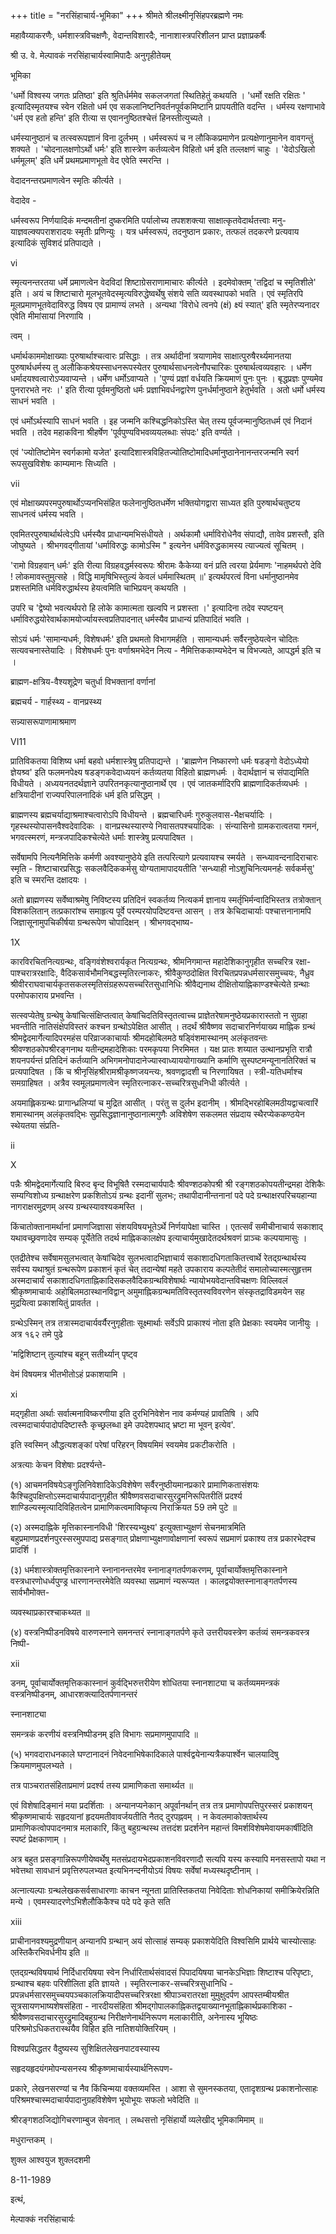+++
title = "नरसिंहाचार्य-भूमिका"
+++
श्रीमते श्रीलक्ष्मीनृसिंहपरब्रह्मणे नमः 

महावैय्याकरणैः, धर्मशास्त्रविचक्षणैः, वेदान्तविशारदैः, नानाशास्त्रपरिशीलन प्राप्त प्रज्ञाप्रकर्षैः 

श्री उ. वे. मेल्पावकं नरसिंहाचार्यस्वामिपादैः अनुगृहीतेयम् 

भूमिका 

'धर्मो विश्वस्य जगतः प्रतिष्ठा' इति श्रुतिर्धर्ममेव सकलजगतां स्थितिहेतुं कथयति । 'धर्मो रक्षति रक्षितः ' इत्यादिस्मृतयश्च स्वेन रक्षितो धर्म एव सकलानिष्टनिवर्तनपूर्वकमिष्टानि प्रापयतीति वदन्ति । धर्मस्य रक्षणाभावे 'धर्म एव हतो हन्ति' इति रीत्या स एवाननुष्ठितश्चेत्तं हिनस्तीत्युच्यते । 

धर्मस्यानुष्ठानं च तत्स्वरूपज्ञानं विना दुर्लभम् । धर्मस्वरूपं च न लौकिकप्रमाणेन प्रत्यक्षेणानुमानेन वावगन्तुं शक्यते । 'चोदनालक्षणोऽर्थो धर्मः' इति शास्त्रेण कर्तव्यत्वेन विहितो धर्म इति तल्लक्षणं चाहुः । 'वेदोऽखिलो धर्ममूलम्' इति धर्मे प्रथमप्रमाणभूतो वेद एवेति स्मरन्ति । 

वेदादनन्तरप्रमाणत्वेन स्मृतिः कीर्त्यते । 

वेदादेव - 

धर्मस्वरूप निर्णयादिकं मन्दमतीनां दुष्करमिति पर्यालोच्य तपशशक्त्या साक्षात्कृतवेदार्थतत्त्वाः मनु-याज्ञवल्क्यपराशरादयः स्मृतीः प्रणिन्युः । यत्र धर्मस्वरूपं, तदनुष्ठान प्रकारः, तत्फलं तदकरणे प्रत्यवाय इत्यादिकं सुविशदं प्रतिपाद्यते । 

vi 

स्मृत्यनन्तरतया धर्मे प्रमाणत्वेन वेदविदां शिष्टाग्रेसराणामाचारः कीर्त्यते । इदमेवोक्तम् 'तद्विदां च स्मृतिशीले' इति । अयं च शिष्टाचारो मूलभूतवेदस्मृत्यविरुद्धेष्वर्थेषु संशये सति व्यवस्थापको भवति । एवं स्मृतिरपि मूलप्रमाणभूतवेदाविरुद्ध विषय एव प्रामाण्यं लभते । अन्यथा 'विरोधे त्वनपे (क्षं) क्ष्यं स्यात्' इति स्मृतेरप्यनादर एवेति मीमांसायां निरणायि । 

त्वम् । 

धर्मार्थकाममोक्षाख्याः पुरुषार्थाश्चत्वारः प्रसिद्धाः । तत्र अर्थादीनां त्रयाणामेव साक्षात्पुरुषैरर्थ्यमानतया पुरुषार्थधर्मस्य तु अलौकिकश्रेयस्साधनरूपस्येतर पुरुषार्थसाधनत्वेनौपचारिकः पुरुषार्थत्वव्यवहारः । धर्मेण धर्मादयश्वत्वारोऽप्यवाप्यन्ते । धर्मेण धर्मोऽवाप्यते । 'पुण्यं प्रज्ञां वर्धयति क्रियमाणं पुनः पुनः । बृद्धप्रज्ञः पुण्यमेव पुनरारभते नरः ।' इति रीत्या पूर्वमनुष्ठितो धर्मः प्रज्ञाभिवर्धनद्वारेण पुनर्धर्मानुष्ठाने हेतुर्भवति । अतो धर्मो धर्मस्य साधनं भवति । 

एवं धर्मोऽर्थस्यापि साधनं भवति । इह जन्मनि कश्चिद्धनिकोऽस्ति चेत् तस्य पूर्वजन्मानुष्ठितधर्म एवं निदानं भवति । तदेव महाकविना श्रीहर्षेण 'पूर्वपुण्यविभवव्ययलब्धाः संपदः' इति वर्ण्यते । 

एवं 'ज्योतिष्टोमेन स्वर्गकामो यजेत' इत्यादिशास्त्रविहितज्योतिष्टोमादिधर्मानुष्ठानेनानन्तरजन्मनि स्वर्ग रूपसुखविशेषः काम्यमानः सिध्यति । 

vii 

एवं मोक्षाख्यपरमपुरुषार्थोऽप्यनभिसंहित फलेनानुष्ठितधर्मेण भक्तियोगद्वारा साध्यत इति पुरुषार्थचतुष्टय साधनत्वं धर्मस्य भवति । 

एवमितरपुरुषार्थार्थत्वेऽपि धर्मस्यैव प्राधान्यमभिसंधीयते । अर्थकामौ धर्माविरोधेनैव संपाद्यौ, तावेव प्रशस्तौ, इति जोघुष्यते । श्रीभगवद्गीतायां 'धर्माविरुद्धः कामोऽस्मि " इत्यनेन धर्मविरुद्धकामस्य त्याज्यत्वं सूचितम् । 

'रामो विग्रहवान् धर्मः' इति रीत्या विग्रहवद्धर्मस्वरूपः श्रीरामः कैकेय्या वनं प्रति त्वरया प्रेर्यमाणः 'नाहमर्थपरो देवि ! लोकमावस्तुमुत्सहे । विद्धि मामृषिभिस्तुल्यं केवलं धर्ममास्थितम् ॥' इत्यर्थपरत्वं विना धर्मानुष्ठानमेव प्रशस्तमिति धर्मविरुद्धार्थस्य हेयत्वमिति चाभिप्रयन् कथयति । 

उपरि च 'द्वेष्यो भवत्यर्थपरो हि लोके कामात्मता खल्वपि न प्रशस्ता ।' इत्यादिना तदेव स्पष्टयन् धर्माविरुद्धयोरेवार्थकामयोर्ज्यायस्त्वप्रतिपादनात् धर्मस्यैव प्राधान्यं प्रतिपादितं भवति । 

सोऽयं धर्मः 'सामान्यधर्मः, विशेषधर्मः' इति प्रथमतो विभागमर्हति । सामान्यधर्मः सर्वैरनुष्ठेयत्वेन चोदितः सत्यवचनास्तेयादिः । विशेषधर्मः पुनः वर्णाश्रमभेदेन नित्य - नैमित्तिककाम्यभेदेन च विभज्यते, आपद्धर्म इति च । 

ब्राह्मण-क्षत्रिय-वैश्यशूद्रेण चतुर्धा विभक्तानां वर्णानां 

ब्रह्मचर्य - गार्हस्थ्य - वानप्रस्थ्य 


सन्न्यासरूपाणामाश्रमाण 

VI11 

प्रातिविकतया विशिष्य धर्मा बहवो धर्मशास्त्रेषु प्रतिपाद्यन्ते । 'ब्राह्मणेन निष्कारणो धर्मः षडङ्गो वेदोऽध्येयो ज्ञेयश्र्व' इति फलमनपेक्ष्य षडङ्गकवेदाध्ययनं कर्तव्यतया विहितो ब्राह्मणधर्मः । वेदार्थज्ञानं च संपाद्यमिति विधीयते । अध्ययनतदर्थज्ञाने उपरितनकृत्यानुष्ठानार्थे एव । एवं जातकर्मादिरपि ब्राह्मणादिकर्तव्यधर्मः । क्षत्रियादीनां राज्यपरिपालनादिकं धर्म इति प्रसिद्धम् । 

ब्राह्मणस्य ब्रह्मचर्याद्याश्रमाश्चत्वारोऽपि विधीयन्ते । ब्रह्मचारिधर्मः गुरुकुलवास-भैक्षचर्यादिः । गृहस्थस्योपासनवैश्वदेवादिकः । वानप्रस्थस्यारण्ये निवासतपश्चर्यादिकः । संन्यासिनो ग्रामकरात्वतया गमनं, भगवत्स्मरणं, मन्त्रजपादिकश्चेत्येते धर्माः शास्त्रेषु प्रत्यपादिषत । 

सर्वेषामपि नित्यनैमित्तिके कर्मणी अवश्यानुष्ठेये इति तत्परित्यागे प्रत्यवायश्च स्मर्यते । सन्ध्यावन्दनादिराचारः स्मृति - शिष्टाचारप्रसिद्धः सकलवैदिककर्मसु योग्यतामापादयतीति 'सन्ध्याही नोऽशुचिनित्यमनर्हः सर्वकर्मसु' इति च स्मरन्ति दक्षादयः । 

अतो ब्राह्मणस्य सर्वेष्वाश्रमेषु निविष्टस्य प्रतिदिनं स्वकर्तव्य नित्यकर्म ज्ञानाय स्मर्तृभिर्मन्वादिभिस्तत्र तत्रोक्तान् विशकलितान् तत्प्रकारांश्च समाहृत्य पूर्वे परम्परयोपदिष्टवन्त आसन् । तत्र केचिदाचार्याः पश्चात्तनानामपि जिज्ञासूनामुपचिकीर्षया ग्रन्थरूपेण चोपादिक्षन् । श्रीभगवद्भाष्य- 

1X 

कारविरचितनित्यग्रन्थः, वङ्गिवंशेश्वरार्यकृत नित्यग्रन्थः, श्रीमनिगमान्त महादेशिकानुगृहीत सच्चरित्र रक्षा-पाश्चरात्ररक्षादिः, वैदिकसार्वभौमनिबद्धस्मृतिरत्नाकरः, श्रीवैकुण्ठदोक्षित विरचितप्रपन्नधर्मसारसमुच्चयः, नैध्रुव श्रीवीरराघवाचार्यकृतसकलस्मृतिसंग्रहरूपसच्चरितसुधानिधिः श्रीवैद्यनाथ दीक्षितोयाह्निकाण्डश्चेत्येते ग्रन्थाः परमोपकाराय प्रभवन्ति । 

सत्स्वप्येतेषु ग्रन्थेषु केषांचित्संक्षिप्तत्वात् केषांचिदतिविस्तृतत्वाच्च प्राज्ञेतरेषामनुष्ठेयप्रकारास्ततो न सुग्रहा भवन्तीति नातिसंक्षेपविस्तरं कश्चन ग्रन्थोऽपेक्षित आसीत् । तदर्थं श्रीवैष्णव सदाचारनिर्णयाख्य माह्निक ग्रन्थं श्रीमद्वेदमार्गेत्यादिपरमहंस परिव्राजकाचार्याः श्रीमदहोबिलमठे षड्विंशमास्थानम् अलंकृतवन्तः श्रीवण्शठकोपश्रीरङ्गनाथ यतीन्द्रमहादेशिकाः परमकृपया निरमिमत । यक्ष प्रातः शय्यात उत्थानप्रभृति रात्रौ शयनपर्यन्तं प्रतिदिनं कर्तव्यानि अभिगमनोपादानेज्यास्वाध्याययोगाख्यानि कर्माणि सुस्पष्टमन्यूनानतिरिक्तं च प्रत्यपादिषत । किं च श्रीनृसिंहश्रीरामश्रीकृष्णजयन्त्यः, श्रवणद्वादशी च निरणायिषत । स्त्री-यतिधर्माश्च समग्राहिषत । अत्रैव स्वमूलप्रमाणत्वेन स्मृतिरत्नाकर-सच्चरित्रसुधनिधी कीर्त्यते । 

अयमाह्लिकग्रन्थः प्रागान्ध्रलिप्यां च मुद्रित आसीत् । परंतु स दुर्लभ इदानीम् । श्रीमद्भिरहोबिलमठीयद्वाचत्वारिं शमास्थानम् अलंकृतवद्भिः सुप्रसिद्धज्ञानानुष्ठानात्मगुणैः अविशेषेण सकलमत संप्रदाय स्थैरप्येककण्ठयेन स्थेयतया संप्रति- 

ii 

X 

पन्नैः श्रीमद्वेदमार्गेत्यादि बिरुद बृन्द विभूषितै रस्मदाचार्यपादैः श्रीवण्शठकोपश्री श्री रङ्गशठकोपयतीन्द्रमहा देशिकैः सम्यग्विशोध्य ग्रन्थाक्षरेण प्रकशितोऽयं ग्रन्थः इदानीं सुलभः; तथापीदानीन्तनानां पदे पदे ग्रन्थाक्षरपरिचयहान्या नागराक्षरमुद्रणम् अस्य ग्रन्थस्यावश्यकमस्ति । 

किंचातोक्तानामर्थानां प्रमाणजिज्ञासा संशयविषयभूतेऽर्थे निर्णयापेक्षा चास्ति । एतत्सर्वं समीचीनाचार्य सकाशाद् यथावच्छ्रवणादेव सम्यक् पूर्येतेति तदर्थ माह्निककालक्षेप इत्याचार्यमुखादेतदर्थश्रवणं प्राञ्चः कल्पयामासुः । 

एतद्रीतेश्च सर्वेषामसुलभत्वात् केषांचिदेव सुलभत्वादभिज्ञाचार्य सकाशादधिगताकितत्त्वार्थे रेतद्ग्रन्थार्थस्य सर्वस्य यथाश्रुतं ग्रन्थरूपेण प्रकाशनं कृतं चेत् तदान्येषां महते उपकाराय कल्पतेतीदं समालोच्यास्मत्सुहृत्तम अस्मदाचार्यं सकाशादधिगताह्निकादिसकलवैदिकग्रन्थविशेषार्थः न्यायोभयवेदान्तविचक्षणः विल्लिवलं श्रीकृष्णमाचार्यः अहोबिलमठास्थानविद्वान् अमुमाह्निकग्रन्थमतिविस्तृतस्वविवरणेन संस्कृतद्राविडमयेन सह मुद्रयित्वा प्रकाशयितुं प्रावर्तत । 

ग्रन्थेऽस्मिन् तत्र तत्रास्मदाचार्यवर्यैरनुगृहीताः सूक्ष्मार्थाः सर्वेऽपि प्राकाश्यं नोता इति प्रेक्षकाः स्वयमेव जानीयुः । अत्र १६२ तमे पुढे 

'मद्विशिष्टान् तुल्यांश्च बहून् सतीर्थ्यान् पृष्ट्व 

वेमं विषयमत्र भीतभीतोऽहं प्रकाशयामि । 

xi 

मद्गृहीता अर्थाः सर्वात्मनाविष्करणीया इति दुरभिनिवेशेन नाव कर्मण्यहं प्रावतिषि । अपि त्वस्मदाचार्यपादोपदिष्टास्तैः कृच्छ्रलब्धा इमे उपदेशपथाद् भ्रष्टा मा भूवन् इत्येव'. 


इति स्वस्मिन् औद्धत्यशङ्कां परेषां परिहरन् विषयमिमं स्वयमेव प्रकटीकरोति । 

अत्रत्याः केचन विशेषाः प्रदर्श्यन्ते- 

(१) आचमनविषयेऽङ्गुलिनिवेशादिकेऽविशेषेण सर्वैरनुष्ठीयमानप्रकारे प्रामाणिकतासंशयः कैश्चिदुपक्षिप्तोऽस्मदाचार्यपादानुगृहीत श्रीवैष्णवसदाचारसुरद्रुमनिरूपितरीतिं प्रदर्श्य शाण्डिल्यस्मृत्यादिविहितत्वेन प्रामाणिकत्वमाविष्कृत्य निराक्रियत 59 तमे पुटे ॥ 

(२) अस्मदाह्निके मृत्तिकास्नानविधी 'शिरस्यभ्युक्ष्य' इत्युक्ताभ्युक्षणं सेचनमात्रमिति बहुप्रमाणप्रदर्शनपुरस्सरमुपपाद्य प्रसङ्गात् प्रोक्षणाभ्युक्षणावोक्षणानां स्वरूपं सप्रमाणं प्रकाश्य तत्र प्रकारभेदश्च प्रादर्शि । 

(३) धर्मशास्त्रोक्तमृत्तिकास्नाने स्नानानन्तरमेव स्नानाङ्गतर्पणकरणम्, पूर्वाचार्योक्तमृत्तिकास्नाने वस्त्रधारणोधर्ध्वपुण्ड्र धारणानन्तरमेवेति व्यवस्था सप्रमाणं न्यरूप्यत । कालद्वयोक्तस्नानाङ्गतर्पणस्य सार्वभौमोक्त- 

व्यवस्थाप्रकारश्चाकथ्यत ॥ 

(४) वस्त्रनिष्पीडनविषये वारुणस्नाने समनन्तरं स्नानाङ्गतर्पणे कृते उत्तरीयवस्त्रेण कर्तव्यं समन्त्रकवस्त्र निष्पी- 

xii 

डनम्, पूर्वाचार्योक्तमृत्तिककास्नानं कुर्वद्भिरुत्तरीयेण शोधितया स्नानशाट्या च कर्तव्यममन्त्रकं वस्त्रनिष्पीडनम्, आधारशक्त्यादितर्पणानन्तरं 

स्नानशाट्या 

समन्त्रकं करणीयं वस्त्रनिष्पीडनम् इति विभागः सप्रमाणमुपापादि ॥ 

(५) भगवदाराधनकाले घण्टानादनं निवेदनाभिषेकादिकाले पार्श्वद्वयेनान्यत्रैकपार्श्वेन चालयादिषु क्रियमाणमुपलभ्यते । 

तत्र पाञ्चरातसंहिताप्रमाणं प्रदर्श्य तस्य प्रामाणिकता समार्थ्यत ॥ 

एवं विशेषादिङ्मानं मया प्रदर्शिताः । अन्यानप्यनेकान् अपूर्वानर्थान् तत्र तत्र प्रमाणोपपत्तिपुरस्सरं प्रकाशयन् श्रीकृष्णमाचार्यः सहृदयानां हृदयमतीवावर्जयतीति नैतद् दुरपह्नवम् । न केवलमाकोक्तार्थस्य प्रामाणिकत्वोपपादनमात्र मलाकारि, किंतु बहुग्रन्थस्थ तत्तदंश प्रदर्शनेन महान्तं विमर्शविशेषमेवायमकार्षीदिति स्पष्टं प्रेक्षकाणाम् । 

अत्र बहुत प्रसङ्गान्निरूपणीयेष्वर्थेषु मतसंप्रदायभेदप्रकाशनविवरणादौ सत्यपि यस्य कस्यापि मनसस्तापो यथा न भवेत्तथा सावधानं प्रवृत्तिरुपलभ्यत इत्यभिनन्दनीयोऽयं विषयः सर्वेषां मध्यस्थदृष्टीनाम् । 

अत्नात्यल्पाः ग्रन्थलेखकसर्वसाधारणाः काचन न्यूनता प्रातिस्तिकतया निवेदिताः शोधनिकायां समीक्रियेरन्निति मन्ये । एवमस्यादरणेऽभिशैलौकिकैश्च पदे पदे कृते सति 

xiii 

प्राचीनानवश्यमुद्रणीयान् अन्यानपि ग्रन्थान् अयं सोत्साहं सम्यक् प्रकाशयेदिति विश्वसिमि प्रार्थये चास्योत्साहः अस्तिकैरभिवर्धनीय इति ॥ 

एतद्ग्रन्थविषयार्थ निर्दिधारयिषया स्वेन निर्धारितार्थसंवादसं पिपादयिषया चानकेऽभिज्ञाः शिष्टाश्च परिपृष्टाः, ग्रन्थाश्च बहवः परिशीलिता इति ज्ञायते । स्मृतिरत्नाकर-सच्चरित्रसुधानिधि - प्रपन्नधर्मसारसमुच्चयपञ्चकालक्रियादीपसच्चरित्ररक्षा श्रीपाञ्चरातरक्षा मुमुक्षुदर्पण आपस्तम्बीयश्रीत सूत्रसायणभाष्यशेषसंहिता - नारदीयसंहिता श्रीमद्गोपालकाह्निकतद्वयाख्यानभूताह्निकार्थप्रकाशिका - श्रीवैष्णवसदाचारसुरद्रुमादिबहुग्रन्थ निरीक्षणेनार्थनिरूपण मलाकारीति, अनेनास्य भूयिष्ठः परिश्रमोऽधिकतरास्थयैव विहित इति नातिशयोक्तिरियम् । 

विश्वप्रसिद्धतर वैदुष्यस्य सुशिक्षितलेखनपाटवस्यास्य 

सहृदयहृदयंगमोपन्यसनस्य श्रीकृष्णमाचार्यस्यार्थनिरूपण- 

प्रकारे, लेखनसरण्यां च नैव किंचिन्मया वक्तव्यमस्ति । आशा से सुमनस्कतया, एतादृशग्रन्थ प्रकाशनोत्साहः परिश्रमश्चास्मदाचार्यपादानुग्रहविशेषेण भूयोभूयः सफलो भवेदिति ॥ 

श्रीरङ्गशठजिद्योगिचरणाम्बुज सेवनात् । लब्धसत्तो नृसिंहार्यो व्यलेखीद् भूमिकामिमाम् ॥ 

मधुरान्तकम् । 

शुक्ल आश्वयुज शुक्लदशमी 

8-11-1989 

इत्थं, 

मेल्पाक्कं नरसिंहाचार्यः 

